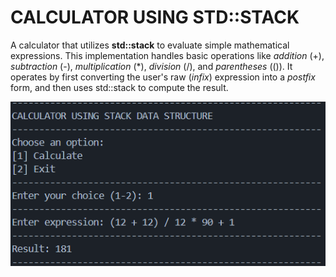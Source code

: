 # CALCULATOR USING STD::STACK

A calculator that utilizes **std::stack** to evaluate simple mathematical expressions. This implementation handles basic operations like _addition_ (+), _subtraction_ (-), _multiplication_ (*), _division_ (/), and _parentheses_ (()). It operates by first converting the user's raw (_infix_) expression into a _postfix_ form, and then uses std::stack to compute the result.

![sample output](https://github.com/krtScrtr004/Calculator/blob/main/sample_out.png)
